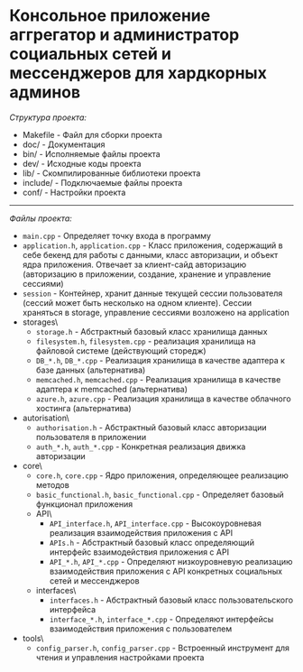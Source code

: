 # Консольное приложение аггрегатор и администратор социальных сетей и мессенджеров для хардкорных админов

*Структура проекта:*

+ Makefile - Файл для сборки проекта
+ doc/ - Документация
+ bin/ - Исполняемые файлы проекта
+ dev/ - Исходные коды проекта
+ lib/ - Скомпилированные библиотеки проекта
+ include/ - Подключаемые файлы проекта
+ conf/ - Настройки проекта

----------------

*Файлы проекта:*

+ `main.cpp` - Определяет точку входа в программу
+ `application.h`, `application.cpp` - Класс приложения, содержащий в себе бекенд для работы с данными,
	класс авторизации, и объект ядра приложения. Отвечает за клиент-сайд авторизацию (авторизацию в
	приложении, создание, хранение и управление сессиями)
+ `session` - Контейнер, хранит данные текущей сессии пользователя (сессий может быть несколько на одном
	клиенте). Сессии храняться в storage, управление сессиями возложено на application
+ storages\
	* `storage.h` - Абстрактный базовый класс хранилища данных
	* `filesystem.h`, `filesystem.cpp` - реализация хранилища на файловой системе (действующий сторедж)
	* `DB_*.h`, `DB_*.cpp` - Реализация хранилища в качестве адаптера к базе данных (альтернатива)
	* `memcached.h`, `memcached.cpp` - Реализация хранилища в качестве адаптера к memcached (альтернатива)
	* `azure.h`, `azure.cpp` - Реализация хранилища в качестве облачного хостинга (альтернатива)
+ autorisation\
	* `authorisation.h` - Абстрактный базовый класс авторизации пользователя в приложении
	* `auth_*.h`, `auth_*.cpp` - Конкретная реализация движка авторизации
+ core\
	* `core.h`, `core.cpp` - Ядро приложения, определяющее реализацию методов
	* `basic_functional.h`, `basic_functional.cpp` - Определяет базовый функционал приложения
	* API\
		- `API_interface.h`, `API_interface.cpp` - Высокоуровневая реализация взаимодействия приложения с API
		- `APIs.h` - Абстрактный базовый класс определяющий интерфейс взаимодействия приложения с API
		- `API_*.h`, `API_*.cpp` - Определяют низкоуровневую реализацию взаимодействия приложения с API конкретных социальных сетей и мессенджеров
	* interfaces\
		- `interfaces.h` - Абстрактный базовый класс пользовательского  интерфейса 
		- `interface_*.h`, `interface_*.cpp` - Определяют интерфейсы взаимодействия приложения с пользователем
+ tools\
	* `config_parser.h`, `config_parser.cpp` - Встроенный инструмент для чтения и управления настройками проекта
